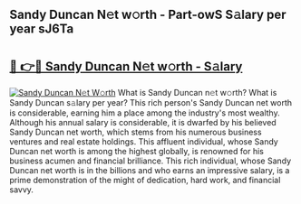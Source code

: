 ## Sandy Duncan N𝚎t w𝚘rth - Part-owS S𝚊lary per year sJ6Ta

# <h2><a href="http://gc343ri.nevu.top/?p=Sandy+Duncan">🔗 👉🔴 Sandy Duncan N𝚎t w𝚘rth - S𝚊lary</a></h2>

[![Sandy Duncan N𝚎t W𝚘rth](https://i.imgur.com/Oavwk0R.jpeg)](http://gc343ri.nevu.top/?p=Sandy+Duncan)
What is Sandy Duncan n𝚎t w𝚘rth? What is Sandy Duncan s𝚊lary per year?
This rich person's Sandy Duncan net worth is considerable, earning him a place among the industry's most wealthy. Although his annual salary is considerable, it is dwarfed by his believed Sandy Duncan net worth, which stems from his numerous business ventures and real estate holdings. This affluent individual, whose Sandy Duncan net worth is among the highest globally, is renowned for his business acumen and financial brilliance. This rich individual, whose Sandy Duncan net worth is in the billions and who earns an impressive salary, is a prime demonstration of the might of dedication, hard work, and financial savvy.
